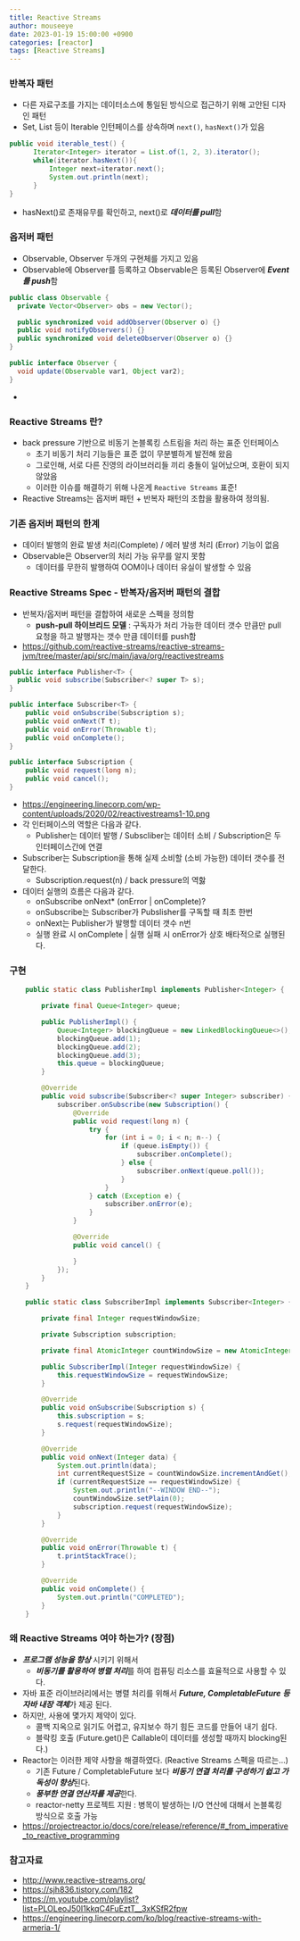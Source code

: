 ```yaml
---
title: Reactive Streams
author: mouseeye
date: 2023-01-19 15:00:00 +0900
categories: [reactor]
tags: [Reactive Streams]
---
```


### 반복자 패턴
* 다른 자료구조를 가지는 데이터소스에 통일된 방식으로 접근하기 위해 고안된 디자인 패턴
* Set, List 등이 Iterable 인턴페이스를 상속하며 `next()`, `hasNext()`가 있음
```java
public void iterable_test() {
      Iterator<Integer> iterator = List.of(1, 2, 3).iterator();
      while(iterator.hasNext()){
          Integer next=iterator.next();
          System.out.println(next);
      }
}
```
* hasNext()로 존재유무를 확인하고, next()로 ***데이터를 pull***함

### 옵저버 패턴
* Observable, Observer 두개의 구현체를 가지고 있음
* Observable에 Observer를 등록하고 Observable은 등록된 Observer에 ***Event를 push***함
```java
public class Observable {
  private Vector<Observer> obs = new Vector();

  public synchronized void addObserver(Observer o) {}
  public void notifyObservers() {}
  public synchronized void deleteObserver(Observer o) {}
}

public interface Observer {
  void update(Observable var1, Object var2);
}
```
*

### Reactive Streams 란?
* back pressure 기반으로 비동기 논블록킹 스트림을 처리 하는 표준 인터페이스
  * 초기 비동기 처리 기능들은 표준 없이 무분별하게 발전해 왔음
  * 그로인해, 서로 다른 진영의 라이브러리들 끼리 충돌이 일어났으며, 호환이 되지 않았음
  * 이러한 이슈를 해결하기 위해 나온게 `Reactive Streams` 표준!
* Reactive Streams는 옵저버 패턴 + 반복자 패턴의 조합을 활용하여 정의됨.

### 기존 옵저버 패턴의 한계
* 데이터 발행의 완료 발생 처리(Complete) / 에러 발생 처리 (Error) 기능이 없음
* Observable은 Observer의 처리 가능 유무를 알지 못함
  * 데이터를 무한히 발행하여 OOM이나 데이터 유실이 발생할 수 있음

### Reactive Streams Spec - 반복자/옵저버 패턴의 결합
* 반복자/옵저버 패턴을 결합하여 새로운 스펙을 정의함
  * **push-pull 하이브리드 모델** : 구독자가 처리 가능한 데이터 갯수 만큼만 pull 요청을 하고 발행자는 갯수 만큼 데이터를 push함
* https://github.com/reactive-streams/reactive-streams-jvm/tree/master/api/src/main/java/org/reactivestreams

```java
public interface Publisher<T> {
  public void subscribe(Subscriber<? super T> s);
}

public interface Subscriber<T> {
    public void onSubscribe(Subscription s);
    public void onNext(T t);
    public void onError(Throwable t);
    public void onComplete();
}

public interface Subscription {
    public void request(long n);
    public void cancel();
}
```
* https://engineering.linecorp.com/wp-content/uploads/2020/02/reactivestreams1-10.png
* 각 인터페이스의 역할은 다음과 같다.
  * Publisher는 데이터 발행 / Subscliber는 데이터 소비 / Subscription은 두 인터페이스간에 연결
* Subscriber는 Subscription을 통해 실제 소비할 (소비 가능한) 데이터 갯수를 전달한다.
  * Subscription.request(n) / back pressure의 역핧
* 데이터 실행의 흐름은 다음과 같다.
  * onSubscribe onNext* (onError | onComplete)?
  * onSubscribe는 Subscriber가 Pubslisher를 구독할 때 최초 한번
  * onNext는 Publisher가 발행할 데이터 갯수 n번
  * 실행 완료 시 onComplete | 실행 실패 시 onError가 상호 배타적으로 실행된다.

### 구현
```java
    public static class PublisherImpl implements Publisher<Integer> {

        private final Queue<Integer> queue;

        public PublisherImpl() {
            Queue<Integer> blockingQueue = new LinkedBlockingQueue<>();
            blockingQueue.add(1);
            blockingQueue.add(2);
            blockingQueue.add(3);
            this.queue = blockingQueue;
        }

        @Override
        public void subscribe(Subscriber<? super Integer> subscriber) {
            subscriber.onSubscribe(new Subscription() {
                @Override
                public void request(long n) {
                    try {
                        for (int i = 0; i < n; n--) {
                            if (queue.isEmpty()) {
                                subscriber.onComplete();
                            } else {
                                subscriber.onNext(queue.poll());
                            }
                        }
                    } catch (Exception e) {
                        subscriber.onError(e);
                    }
                }

                @Override
                public void cancel() {

                }
            });
        }
    }
```

```java
    public static class SubscriberImpl implements Subscriber<Integer> {

        private final Integer requestWindowSize;

        private Subscription subscription;

        private final AtomicInteger countWindowSize = new AtomicInteger();

        public SubscriberImpl(Integer requestWindowSize) {
            this.requestWindowSize = requestWindowSize;
        }

        @Override
        public void onSubscribe(Subscription s) {
            this.subscription = s;
            s.request(requestWindowSize);
        }

        @Override
        public void onNext(Integer data) {
            System.out.println(data);
            int currentRequestSize = countWindowSize.incrementAndGet();
            if (currentRequestSize == requestWindowSize) {
                System.out.println("--WINDOW END--");
                countWindowSize.setPlain(0);
                subscription.request(requestWindowSize);
            }
        }

        @Override
        public void onError(Throwable t) {
            t.printStackTrace();
        }

        @Override
        public void onComplete() {
            System.out.println("COMPLETED");
        }
    }
```

### 왜 Reactive Streams 여야 하는가? (장점)
* ***프로그램 성능을 향상*** 시키기 위해서
  * ***비동기를 활용하여 병렬 처리***를 하여 컴퓨팅 리소스를 효율적으로 사용할 수 있다.
* 자바 표준 라이브러리에서는 병렬 처리를 위해서 ***Future, CompletableFuture 등 자바 내장 객체***가 제공 된다.
* 하지만, 사용에 몇가지 제약이 있다.
  * 콜백 지옥으로 읽기도 어렵고, 유지보수 하기 힘든 코드를 만들어 내기 쉽다.
  * 블락킹 호출 (Future.get()은 Callable이 데이터를 생성할 때까지 blocking된다.)
* Reactor는 이러한 제약 사항을 해결하였다. (Reactive Streams 스펙을 따르는...)
  * 기존 Future / CompletableFuture 보다 ***비동기 연결 처리를 구성하기 쉽고 가독성이 향상***된다.
  * ***풍부한 연결 연산자를 제공***한다.
  * reactor-netty 프로젝트 지원 : 병목이 발생하는 I/O 연산에 대해서 논블록킹 방식으로 호출 가능
* https://projectreactor.io/docs/core/release/reference/#_from_imperative_to_reactive_programming


### 참고자료
* http://www.reactive-streams.org/
* https://sjh836.tistory.com/182
* https://m.youtube.com/playlist?list=PLOLeoJ50I1kkqC4FuEztT__3xKSfR2fpw
* https://engineering.linecorp.com/ko/blog/reactive-streams-with-armeria-1/



